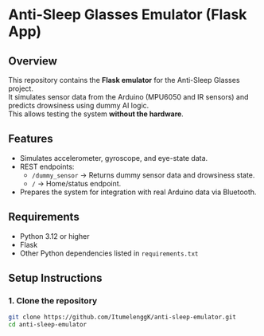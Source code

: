 # Anti-Sleep Glasses Emulator (Flask App)

## Overview
This repository contains the **Flask emulator** for the Anti-Sleep Glasses project.  
It simulates sensor data from the Arduino (MPU6050 and IR sensors) and predicts drowsiness using dummy AI logic.  
This allows testing the system **without the hardware**.

## Features
- Simulates accelerometer, gyroscope, and eye-state data.
- REST endpoints:
  - `/dummy_sensor` → Returns dummy sensor data and drowsiness state.
  - `/` → Home/status endpoint.
- Prepares the system for integration with real Arduino data via Bluetooth.

## Requirements
- Python 3.12 or higher
- Flask
- Other Python dependencies listed in `requirements.txt`

## Setup Instructions

### 1. Clone the repository
```bash
git clone https://github.com/ItumelenggK/anti-sleep-emulator.git
cd anti-sleep-emulator

